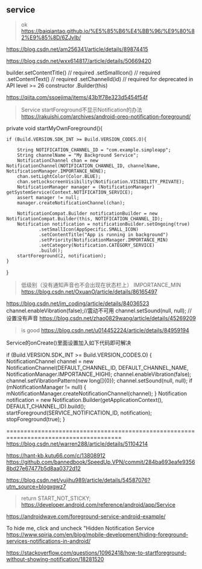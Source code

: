 ## service
>ok
https://baiqiantao.github.io/%E5%85%B6%E4%BB%96/%E9%80%82%E9%85%8D/6ZJvIb/

https://blog.csdn.net/am256341/article/details/89874415
>
https://blog.csdn.net/wxx614817/article/details/50669420

builder.setContentTitle() // required
.setSmallIcon() // required
.setContentText() // required
.setChannelId(id) // required for deprecated in API level >= 26 constructor .Builder(this)



https://qiita.com/ssoejima/items/43b1f78e323d5454f54f

>Service startForeground不显示Notification的办法
https://rakuishi.com/archives/android-oreo-notification-foreground/

private void startMyOwnForeground(){

    if (Build.VERSION.SDK_INT >= Build.VERSION_CODES.O){

        String NOTIFICATION_CHANNEL_ID = "com.example.simpleapp";
        String channelName = "My Background Service";
        NotificationChannel chan = new NotificationChannel(NOTIFICATION_CHANNEL_ID, channelName, NotificationManager.IMPORTANCE_NONE);
        chan.setLightColor(Color.BLUE);
        chan.setLockscreenVisibility(Notification.VISIBILITY_PRIVATE);
        NotificationManager manager = (NotificationManager) getSystemService(Context.NOTIFICATION_SERVICE);
        assert manager != null;
        manager.createNotificationChannel(chan);

        NotificationCompat.Builder notificationBuilder = new NotificationCompat.Builder(this, NOTIFICATION_CHANNEL_ID);
        Notification notification = notificationBuilder.setOngoing(true)
                .setSmallIcon(AppSpecific.SMALL_ICON)
                .setContentTitle("App is running in background")
                .setPriority(NotificationManager.IMPORTANCE_MIN)
                .setCategory(Notification.CATEGORY_SERVICE)
                .build();
        startForeground(2, notification);
    }
}


>低级别（没有通知声音也不会出现在状态栏上）	IMPORTANCE_MIN
https://blog.csdn.net/OxuanO/article/details/86165497

https://blog.csdn.net/im_coding/article/details/84036523
channel.enableVibration(false);//震动不可用
channel.setSound(null, null); //设置没有声音
https://blog.csdn.net/zhao0829wang/article/details/45269209

>is good
https://blog.csdn.net/u014452224/article/details/84959194

Service的onCreate()里面设置加入如下代码即可解决

if (Build.VERSION.SDK_INT >= Build.VERSION_CODES.O) {
NotificationChannel channel = new NotificationChannel(DEFAULT_CHANNEL_ID, DEFAULT_CHANNEL_NAME, NotificationManager.IMPORTANCE_HIGH);
channel.enableVibration(false);
channel.setVibrationPattern(new long[]{0});
channel.setSound(null, null);
if (mNotificationManager != null) {
mNotificationManager.createNotificationChannel(channel);
}
Notification notification = new Notification.Builder(getApplicationContext(), DEFAULT_CHANNEL_ID).build();
startForeground(SERVICE_NOTIFICATION_ID, notification);
stopForeground(true);
}

=======================================================================================
https://blog.csdn.net/warren288/article/details/51104214

https://hant-kb.kutu66.com/c/13808912
https://github.com/bannedbook/SpeedUp.VPN/commit/284ba693eafe93568bd27e67477b5d8aa0372d12

https://blog.csdn.net/yujihu989/article/details/54587076?utm_source=blogxgwz7


> return START_NOT_STICKY;
https://developer.android.com/reference/android/app/Service

https://androidwave.com/foreground-service-android-example/

To hide me, click and uncheck \"Hidden Notification Service\
https://www.spiria.com/en/blog/mobile-development/hiding-foreground-services-notifications-in-android/

https://stackoverflow.com/questions/10962418/how-to-startforeground-without-showing-notification/18281520
